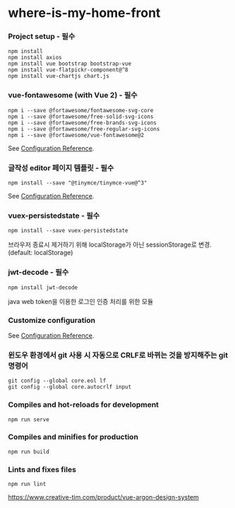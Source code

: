# where-is-my-home-front

### Project setup - 필수

```
npm install
npm install axios
npm install vue bootstrap bootstrap-vue
npm install vue-flatpickr-component@^8
npm install vue-chartjs chart.js
```

### vue-fontawesome (with Vue 2) - 필수

```
npm i --save @fortawesome/fontawesome-svg-core
npm i --save @fortawesome/free-solid-svg-icons
npm i --save @fortawesome/free-brands-svg-icons
npm i --save @fortawesome/free-regular-svg-icons
npm i --save @fortawesome/vue-fontawesome@2
```

See [Configuration Reference](https://github.com/FortAwesome/vue-fontawesome).

### 글작성 editor 페이지 템플릿 - 필수

```
npm install --save "@tinymce/tinymce-vue@^3"
```

See [Configuration Reference](https://www.tiny.cloud/docs/integrations/vue/).

### vuex-persistedstate - 필수

```
npm install --save vuex-persistedstate
```

브라우저 종료시 제거하기 위해 localStorage가 아닌 sessionStorage로 변경. (default: localStorage)

### jwt-decode - 필수

```
npm install jwt-decode
```

java web token을 이용한 로그인 인증 처리를 위한 모듈

### Customize configuration

See [Configuration Reference](https://cli.vuejs.org/config/).

### 윈도우 환경에서 git 사용 시 자동으로 CRLF로 바뀌는 것을 방지해주는 git 명령어

```
git config --global core.eol lf
git config --global core.autocrlf input
```

### Compiles and hot-reloads for development

```
npm run serve
```

### Compiles and minifies for production

```
npm run build
```

### Lints and fixes files

```
npm run lint
```

https://www.creative-tim.com/product/vue-argon-design-system
